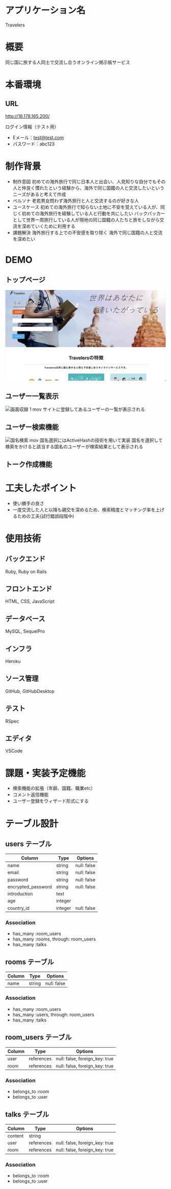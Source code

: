 # アプリケーション名
Travelers

# 概要
同じ国に旅する人同士で交流し合うオンライン掲示板サービス

# 本番環境
## URL
http://18.178.165.200/

ログイン情報（テスト用）
- Eメール：test@test.com
- パスワード：abc123

# 制作背景
- 制作意図
初めての海外旅行で同じ日本人と出会い、人見知りな自分でもその人と仲良く慣れたという経験から、海外で同じ国籍の人と交流したいというニーズがあると考えて作成
- ペルソナ
老若男女問わず海外旅行と人と交流するのが好きな人
- ユースケース
初めての海外旅行で知らない土地に不安を覚えている人が、同じく初めての海外旅行を経験している人と行動を共にしたい
バックパッカーとして世界一周旅行している人が現地の同じ国籍の人たちと旅をしながら交流を深めていくために利用する
- 課題解決
海外旅行する上での不安感を取り除く
海外で同じ国籍の人と交流を深めたい

# DEMO
## トップページ
![サンプル画像](demo1.jpg)

## ユーザー一覧表示
![画面収録 1 mov](https://user-images.githubusercontent.com/78133210/113226062-28c54c80-92ca-11eb-8722-0b11b1e4022b.gif)
サイトに登録してあるユーザーの一覧が表示される

## ユーザー検索機能
![国名検索 mov](https://user-images.githubusercontent.com/78133210/113226410-126bc080-92cb-11eb-9c89-9ba63b03d0ca.gif)
国名選択にはActiveHashの技術を用いて実装
国名を選択して検索をかけると該当する国名のユーザーが検索結果として表示される

## トーク作成機能


# 工夫したポイント
- 使い勝手の良さ
- 一度交流した人と以降も親交を深めるため、検索精度とマッチング率を上げるための工夫(試行錯誤段階中)

# 使用技術
## バックエンド
Ruby, Ruby on Rails
## フロントエンド
HTML, CSS, JavaScript
## データベース
MySQL, SequelPro
## インフラ
Heroku
## ソース管理
GitHub, GitHubDesktop
## テスト
RSpec
## エディタ
VSCode
# 課題・実装予定機能
- 検索機能の拡張（年齢、国籍、職業etc）
- コメント返信機能
- ユーザー登録をウィザード形式にする

# テーブル設計

## users テーブル

| Column             | Type    | Options     |
| ------------------ | ------- | ----------- |
| name               | string  | null: false |
| email              | string  | null: false |
| password           | string  | null: false |
| encrypted_password | string  | null: false |
| introduction       | text    |             |
| age                | integer |             |
| country_id         | integer | null: false |

### Association

- has_many :room_users
- has_many :rooms, through: room_users
- has_many :talks

## rooms テーブル

| Column | Type   | Options     |
| ------ | ------ | ----------- |
| name   | string | null: false |

### Association

- has_many :room_users
- has_many :users, through: room_users
- has_many :talks

## room_users テーブル

| Column | Type       | Options                        |
| ------ | ---------- | ------------------------------ |
| user   | references | null: false, foreign_key: true |
| room   | references | null: false, foreign_key: true |

### Association

- belongs_to :room
- belongs_to :user

## talks テーブル

| Column  | Type       | Options                        |
| ------- | ---------- | ------------------------------ |
| content | string     |                                |
| user    | references | null: false, foreign_key: true |
| room    | references | null: false, foreign_key: true |

### Association

- belongs_to :room
- belongs_to :user
